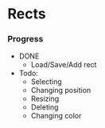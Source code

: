 # Rects
### Progress
- DONE
  - Load/Save/Add rect 
- Todo: 
  - Selecting
  - Changing position
  - Resizing
  - Deleting
  - Changing color
